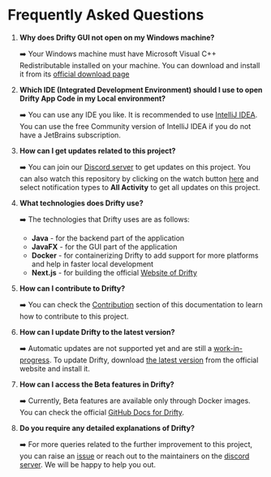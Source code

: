 # Frequently Asked Questions

1. **Why does Drifty GUI not open on my Windows machine?**

   ➡️ Your Windows machine must have Microsoft Visual C++ Redistributable installed on your machine. You can download and install it from its [official download page](https://learn.microsoft.com/en-us/cpp/windows/latest-supported-vc-redist?view=msvc-170)

2. **Which IDE (Integrated Development Environment) should I use to open Drifty App Code in my Local environment?**

   ➡️ You can use any IDE you like. It is recommended to use [IntelliJ IDEA](https://www.jetbrains.com/idea/). You can use the free Community version of IntelliJ IDEA if you do not have a JetBrains subscription.

3. **How can I get updates related to this project?**

   ➡️ You can join our [Discord server](https://discord.com/invite/DeT4jXPfkG) to get updates on this project. You can also watch this repository by clicking on the watch button [here](https://github.com/SaptarshiSarkar12/Drifty) and select notification types to **All Activity** to get all updates on this project.

4. **What technologies does Drifty use?**

   ➡️ The technologies that Drifty uses are as follows:

   - **Java** - for the backend part of the application
   - **JavaFX** - for the GUI part of the application
   - **Docker** - for containerizing Drifty to add support for more platforms and help in faster local development
   - **Next.js** - for building the official [Website of Drifty](https://saptarshisarkar12.github.io/Drifty/)

5. **How can I contribute to Drifty?**

   ➡️ You can check the [Contribution](Contributing.md) section of this documentation to learn how to contribute to this project.

6. **How can I update Drifty to the latest version?**

   ➡️ Automatic updates are not supported yet and are still a [work-in-progress](https://github.com/SaptarshiSarkar12/Drifty/issues/217). To update Drifty, download [the latest version](https://saptarshisarkar12.github.io/Drifty/download) from the official website and install it.

7. **How can I access the Beta features in Drifty?**

   ➡️ Currently, Beta features are available only through Docker images. You can check the official [GitHub Docs for Drifty](https://github.com/SaptarshiSarkar12/Drifty?tab=readme-ov-file#using-drifty-application-via-docker-).

8. **Do you require any detailed explanations of Drifty?**

   ➡️ For more queries related to the further improvement to this project, you can raise an [issue](https://github.com/SaptarshiSarkar12/Drifty/issues/new/choose) or reach out to the maintainers on the [discord server](https://discord.com/invite/DeT4jXPfkG). We will be happy to help you out.
